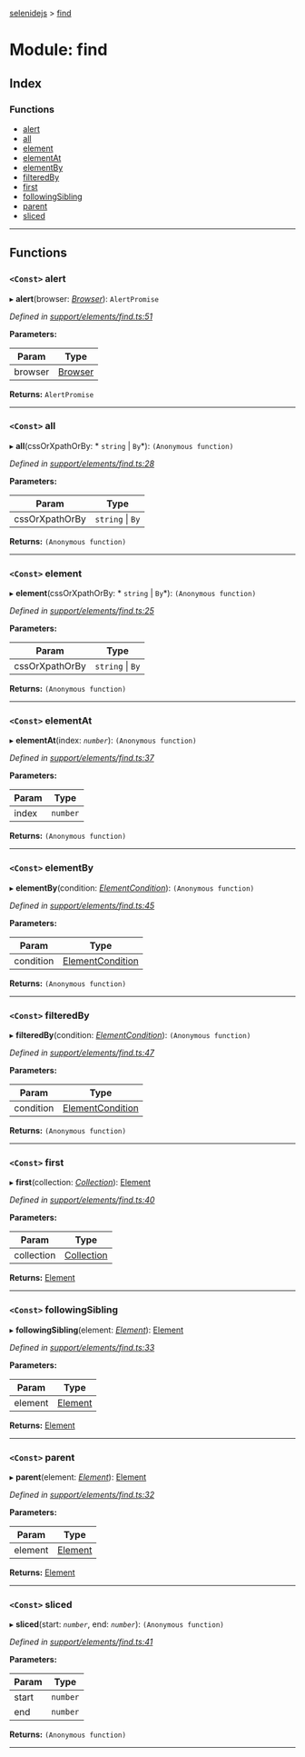 [selenidejs](../README.md) > [find](../modules/find.md)

# Module: find

## Index

### Functions

* [alert](find.md#alert)
* [all](find.md#all)
* [element](find.md#element)
* [elementAt](find.md#elementat)
* [elementBy](find.md#elementby)
* [filteredBy](find.md#filteredby)
* [first](find.md#first)
* [followingSibling](find.md#followingsibling)
* [parent](find.md#parent)
* [sliced](find.md#sliced)

---

## Functions

<a id="alert"></a>

### `<Const>` alert

▸ **alert**(browser: *[Browser](../classes/browser.md)*): `AlertPromise`

*Defined in [support/elements/find.ts:51](https://github.com/knowledgeexpert/selenidejs/blob/master/lib/support/elements/find.ts#L51)*

**Parameters:**

| Param | Type |
| ------ | ------ |
| browser | [Browser](../classes/browser.md) |

**Returns:** `AlertPromise`

___
<a id="all"></a>

### `<Const>` all

▸ **all**(cssOrXpathOrBy: * `string` &#124; `By`*): `(Anonymous function)`

*Defined in [support/elements/find.ts:28](https://github.com/knowledgeexpert/selenidejs/blob/master/lib/support/elements/find.ts#L28)*

**Parameters:**

| Param | Type |
| ------ | ------ |
| cssOrXpathOrBy |  `string` &#124; `By`|

**Returns:** `(Anonymous function)`

___
<a id="element"></a>

### `<Const>` element

▸ **element**(cssOrXpathOrBy: * `string` &#124; `By`*): `(Anonymous function)`

*Defined in [support/elements/find.ts:25](https://github.com/knowledgeexpert/selenidejs/blob/master/lib/support/elements/find.ts#L25)*

**Parameters:**

| Param | Type |
| ------ | ------ |
| cssOrXpathOrBy |  `string` &#124; `By`|

**Returns:** `(Anonymous function)`

___
<a id="elementat"></a>

### `<Const>` elementAt

▸ **elementAt**(index: *`number`*): `(Anonymous function)`

*Defined in [support/elements/find.ts:37](https://github.com/knowledgeexpert/selenidejs/blob/master/lib/support/elements/find.ts#L37)*

**Parameters:**

| Param | Type |
| ------ | ------ |
| index | `number` |

**Returns:** `(Anonymous function)`

___
<a id="elementby"></a>

### `<Const>` elementBy

▸ **elementBy**(condition: *[ElementCondition](../#elementcondition)*): `(Anonymous function)`

*Defined in [support/elements/find.ts:45](https://github.com/knowledgeexpert/selenidejs/blob/master/lib/support/elements/find.ts#L45)*

**Parameters:**

| Param | Type |
| ------ | ------ |
| condition | [ElementCondition](../#elementcondition) |

**Returns:** `(Anonymous function)`

___
<a id="filteredby"></a>

### `<Const>` filteredBy

▸ **filteredBy**(condition: *[ElementCondition](../#elementcondition)*): `(Anonymous function)`

*Defined in [support/elements/find.ts:47](https://github.com/knowledgeexpert/selenidejs/blob/master/lib/support/elements/find.ts#L47)*

**Parameters:**

| Param | Type |
| ------ | ------ |
| condition | [ElementCondition](../#elementcondition) |

**Returns:** `(Anonymous function)`

___
<a id="first"></a>

### `<Const>` first

▸ **first**(collection: *[Collection](../classes/collection.md)*): [Element](../classes/element.md)

*Defined in [support/elements/find.ts:40](https://github.com/knowledgeexpert/selenidejs/blob/master/lib/support/elements/find.ts#L40)*

**Parameters:**

| Param | Type |
| ------ | ------ |
| collection | [Collection](../classes/collection.md) |

**Returns:** [Element](../classes/element.md)

___
<a id="followingsibling"></a>

### `<Const>` followingSibling

▸ **followingSibling**(element: *[Element](../classes/element.md)*): [Element](../classes/element.md)

*Defined in [support/elements/find.ts:33](https://github.com/knowledgeexpert/selenidejs/blob/master/lib/support/elements/find.ts#L33)*

**Parameters:**

| Param | Type |
| ------ | ------ |
| element | [Element](../classes/element.md) |

**Returns:** [Element](../classes/element.md)

___
<a id="parent"></a>

### `<Const>` parent

▸ **parent**(element: *[Element](../classes/element.md)*): [Element](../classes/element.md)

*Defined in [support/elements/find.ts:32](https://github.com/knowledgeexpert/selenidejs/blob/master/lib/support/elements/find.ts#L32)*

**Parameters:**

| Param | Type |
| ------ | ------ |
| element | [Element](../classes/element.md) |

**Returns:** [Element](../classes/element.md)

___
<a id="sliced"></a>

### `<Const>` sliced

▸ **sliced**(start: *`number`*, end: *`number`*): `(Anonymous function)`

*Defined in [support/elements/find.ts:41](https://github.com/knowledgeexpert/selenidejs/blob/master/lib/support/elements/find.ts#L41)*

**Parameters:**

| Param | Type |
| ------ | ------ |
| start | `number` |
| end | `number` |

**Returns:** `(Anonymous function)`

___

